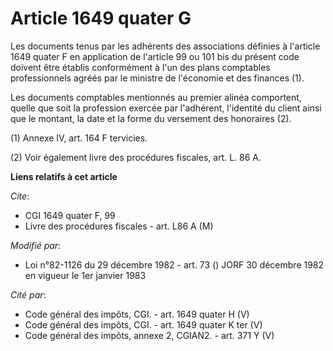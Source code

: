 # Article 1649 quater G

Les documents tenus par les adhérents des associations définies à l'article 1649 quater F en application de l'article 99 ou
101 bis du présent code doivent être établis conformément à l'un des plans comptables professionnels agréés par le ministre
de l'économie et des finances (1).

Les documents comptables mentionnés au premier alinéa comportent, quelle que soit la profession exercée par l'adhérent,
l'identité du client ainsi que le montant, la date et la forme du versement des honoraires (2).

(1) Annexe IV, art. 164 F tervicies.

(2) Voir également livre des procédures fiscales, art. L. 86 A.

**Liens relatifs à cet article**

_Cite_:

  - CGI 1649 quater F, 99
  - Livre des procédures fiscales - art. L86 A (M)

_Modifié par_:

  - Loi n°82-1126 du 29 décembre 1982 - art. 73 () JORF 30 décembre 1982 en vigueur le 1er janvier 1983

_Cité par_:

  - Code général des impôts, CGI. - art. 1649 quater H (V)
  - Code général des impôts, CGI. - art. 1649 quater K ter (V)
  - Code général des impôts, annexe 2, CGIAN2. - art. 371 Y (V)
